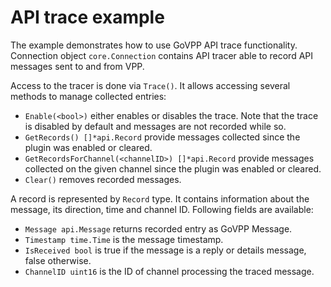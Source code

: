# API trace example

The example demonstrates how to use GoVPP API trace functionality. Connection object `core.Connection` contains
API tracer able to record API messages sent to and from VPP.

Access to the tracer is done via `Trace()`. It allows accessing several methods to manage collected entries:
* `Enable(<bool>)` either enables or disables the trace. Note that the trace is disabled by default and messages are not recorded while so.
* `GetRecords() []*api.Record` provide messages collected since the plugin was enabled or cleared.
* `GetRecordsForChannel(<channelID>) []*api.Record` provide messages collected on the given channel since the plugin was enabled or cleared.
* `Clear()` removes recorded messages.

A record is represented by `Record` type. It contains information about the message, its direction, time and channel ID. Following fields are available:
* `Message api.Message` returns recorded entry as GoVPP Message.
* `Timestamp time.Time` is the message timestamp.
* `IsReceived bool` is true if the message is a reply or details message, false otherwise.
* `ChannelID uint16` is the ID of channel processing the traced message. 

